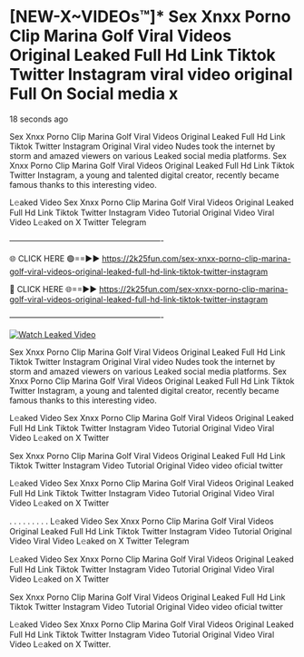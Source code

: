 # [NEW-X~VIDEOs™]* Sex ️Xnxx ️Porno Clip Marina Golf Viral Videos Original Leaked Full Hd Link Tiktok Twitter Instagram viral video original Full On Social media x

18 seconds ago

Sex ️Xnxx ️Porno Clip Marina Golf Viral Videos Original Leaked Full Hd Link Tiktok Twitter Instagram Original Viral video Nudes took the internet by storm and amazed viewers on various Leaked social media platforms. Sex ️Xnxx ️Porno Clip Marina Golf Viral Videos Original Leaked Full Hd Link Tiktok Twitter Instagram, a young and talented digital creator, recently became famous thanks to this interesting video.

L𝚎aked Video Sex ️Xnxx ️Porno Clip Marina Golf Viral Videos Original Leaked Full Hd Link Tiktok Twitter Instagram Video Tutorial Original Video Viral Video L𝚎aked on X Twitter Telegram

———————————————————-

🌐 CLICK HERE 🟢==►► https://2k25fun.com/sex-️xnxx-️porno-clip-marina-golf-viral-videos-original-leaked-full-hd-link-tiktok-twitter-instagram

🔴 CLICK HERE 🌐==►► https://2k25fun.com/sex-️xnxx-️porno-clip-marina-golf-viral-videos-original-leaked-full-hd-link-tiktok-twitter-instagram

———————————————————-

[![Watch Leaked Video](https://miro.medium.com/v2/resize:fit:828/format:webp/1*cilzJN44JGOrTw9NJCrNHA.gif "Watch Leaked Video")](https://2k25fun.com/sex-️xnxx-️porno-clip-marina-golf-viral-videos-original-leaked-full-hd-link-tiktok-twitter-instagram)

Sex ️Xnxx ️Porno Clip Marina Golf Viral Videos Original Leaked Full Hd Link Tiktok Twitter Instagram Original Viral video Nudes took the internet by storm and amazed viewers on various Leaked social media platforms. Sex ️Xnxx ️Porno Clip Marina Golf Viral Videos Original Leaked Full Hd Link Tiktok Twitter Instagram, a young and talented digital creator, recently became famous thanks to this interesting video.

L𝚎aked Video Sex ️Xnxx ️Porno Clip Marina Golf Viral Videos Original Leaked Full Hd Link Tiktok Twitter Instagram Video Tutorial Original Video Viral Video L𝚎aked on X Twitter

Sex ️Xnxx ️Porno Clip Marina Golf Viral Videos Original Leaked Full Hd Link Tiktok Twitter Instagram Video Tutorial Original Video video oficial twitter

L𝚎aked Video Sex ️Xnxx ️Porno Clip Marina Golf Viral Videos Original Leaked Full Hd Link Tiktok Twitter Instagram Video Tutorial Original Video Viral Video L𝚎aked on X Twitter

. . . . . . . . . L𝚎aked Video Sex ️Xnxx ️Porno Clip Marina Golf Viral Videos Original Leaked Full Hd Link Tiktok Twitter Instagram Video Tutorial Original Video Viral Video L𝚎aked on X Twitter Telegram

L𝚎aked Video Sex ️Xnxx ️Porno Clip Marina Golf Viral Videos Original Leaked Full Hd Link Tiktok Twitter Instagram Video Tutorial Original Video Viral Video L𝚎aked on X Twitter

Sex ️Xnxx ️Porno Clip Marina Golf Viral Videos Original Leaked Full Hd Link Tiktok Twitter Instagram Video Tutorial Original Video video oficial twitter

L𝚎aked Video Sex ️Xnxx ️Porno Clip Marina Golf Viral Videos Original Leaked Full Hd Link Tiktok Twitter Instagram Video Tutorial Original Video Viral Video L𝚎aked on X Twitter.